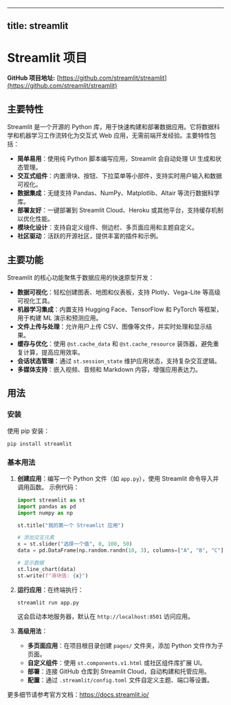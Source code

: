 
---
title: streamlit
---

# Streamlit 项目

**GitHub 项目地址:** [https://github.com/streamlit/streamlit](https://github.com/streamlit/streamlit)

## 主要特性
Streamlit 是一个开源的 Python 库，用于快速构建和部署数据应用。它将数据科学和机器学习工作流转化为交互式 Web 应用，无需前端开发经验。主要特性包括：
- **简单易用**：使用纯 Python 脚本编写应用，Streamlit 会自动处理 UI 生成和状态管理。
- **交互式组件**：内置滑块、按钮、下拉菜单等小部件，支持实时用户输入和数据可视化。
- **数据集成**：无缝支持 Pandas、NumPy、Matplotlib、Altair 等流行数据科学库。
- **部署友好**：一键部署到 Streamlit Cloud、Heroku 或其他平台，支持缓存机制以优化性能。
- **模块化设计**：支持自定义组件、侧边栏、多页面应用和主题自定义。
- **社区驱动**：活跃的开源社区，提供丰富的插件和示例。

## 主要功能
Streamlit 的核心功能聚焦于数据应用的快速原型开发：
- **数据可视化**：轻松创建图表、地图和仪表板，支持 Plotly、Vega-Lite 等高级可视化工具。
- **机器学习集成**：内置支持 Hugging Face、TensorFlow 和 PyTorch 等框架，用于构建 ML 演示和预测应用。
- **文件上传与处理**：允许用户上传 CSV、图像等文件，并实时处理和显示结果。
- **缓存与优化**：使用 `@st.cache_data` 和 `@st.cache_resource` 装饰器，避免重复计算，提高应用效率。
- **会话状态管理**：通过 `st.session_state` 维护应用状态，支持复杂交互逻辑。
- **多媒体支持**：嵌入视频、音频和 Markdown 内容，增强应用表达力。

## 用法
### 安装
使用 pip 安装：
```
pip install streamlit
```

### 基本用法
1. **创建应用**：编写一个 Python 文件（如 `app.py`），使用 Streamlit 命令导入并调用函数。
   示例代码：
   ```python
   import streamlit as st
   import pandas as pd
   import numpy as np

   st.title("我的第一个 Streamlit 应用")

   # 添加交互元素
   x = st.slider("选择一个值", 0, 100, 50)
   data = pd.DataFrame(np.random.randn(10, 3), columns=["A", "B", "C"])

   # 显示数据
   st.line_chart(data)
   st.write(f"滑块值: {x}")
   ```

2. **运行应用**：在终端执行：
   ```
   streamlit run app.py
   ```
   这会启动本地服务器，默认在 `http://localhost:8501` 访问应用。

3. **高级用法**：
   - **多页面应用**：在项目根目录创建 `pages/` 文件夹，添加 Python 文件作为子页面。
   - **自定义组件**：使用 `st.components.v1.html` 或社区组件库扩展 UI。
   - **部署**：连接 GitHub 仓库到 Streamlit Cloud，自动构建和托管应用。
   - **配置**：通过 `.streamlit/config.toml` 文件自定义主题、端口等设置。

更多细节请参考官方文档：https://docs.streamlit.io/